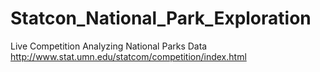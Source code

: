 # Statcon_National_Park_Exploration
Live Competition Analyzing National Parks Data
http://www.stat.umn.edu/statcom/competition/index.html